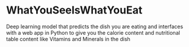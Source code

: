 # WhatYouSeeIsWhatYouEat
Deep learning model that  predicts the dish you are eating and interfaces with a web app in Python to give you the calorie content and nutritional table content like Vitamins and Minerals in the dish
